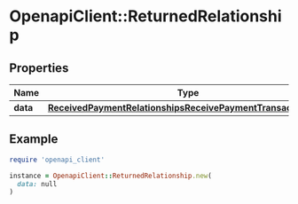 # OpenapiClient::ReturnedRelationship

## Properties

| Name | Type | Description | Notes |
| ---- | ---- | ----------- | ----- |
| **data** | [**ReceivedPaymentRelationshipsReceivePaymentTransactionData**](ReceivedPaymentRelationshipsReceivePaymentTransactionData.md) |  |  |

## Example

```ruby
require 'openapi_client'

instance = OpenapiClient::ReturnedRelationship.new(
  data: null
)
```

